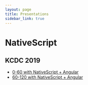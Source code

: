 ```yaml
---
layout: page
title: Presentations
sidebar_link: true
---
```


# NativeScript

## KCDC 2019

* <a href="https://tylerablake.github.io/nativescript-intro/">0-60 with NativeScript + Angular</a>
* <a href="https://tylerablake.github.io/nativescript-intermediate/">60-120 with NativeScript + Angular</a>
